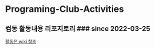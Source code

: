 # Programing-Club-Activities
## 컴동 활동내용 리포지토리 ### since 2022-03-25
[활동은 wiki 참조](https://github.com/StupidDeveloper05/Programing-Club-Activities/wiki)
